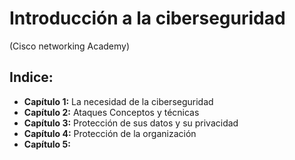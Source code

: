 # Introducción a la ciberseguridad 
(Cisco networking Academy)
## Indice:
* **Capítulo 1:** La necesidad de la ciberseguridad
* **Capítulo 2:** Ataques Conceptos y técnicas
* **Capítulo 3:** Protección de sus datos y su privacidad
* **Capítulo 4:** Protección de la organización 
* **Capítulo 5:** 
